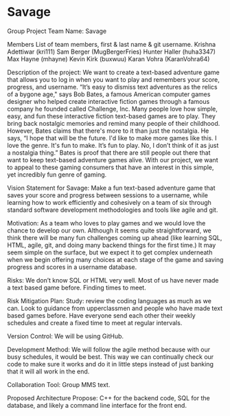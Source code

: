 # Savage
Group Project
Team Name: Savage

Members List of team members, first & last name & git username.
Krishna Adettiwar (kri111)
Sam Berger (MugBergerFries)
Hunter Haller (huha3347)
Max Hayne (mhayne)
Kevin Kirk (buxwuu)
Karan Vohra (KaranVohra64)

Description of the project:
We want to create a text-based adventure game that allows you to log in when you want to play and remembers your score, progress, and username. “It’s easy to dismiss text adventures as the relics of a bygone age," says Bob Bates, a famous American computer games designer who helped create interactive fiction games through a famous company he founded called Challenge, Inc. Many people love how simple, easy, and fun these interactive fiction text-based games are to play.  They bring back nostalgic memories and remind many people of their childhood. However, Bates claims that there's more to it than just the nostalgia. He says, “I hope that will be the future. I'd like to make more games like this. I love the genre. It's fun to make. It’s fun to play. No, I don’t think of it as just a nostalgia thing.” Bates is proof that there are still people out there that want to keep text-based adventure games alive. With our project, we want to appeal to these gaming consumers that have an interest in this simple, yet incredibly fun genre of gaming.

Vision Statement for Savage:
Make a fun text-based adventure game that saves your score and progress between sessions to a username, while learning how to work efficiently and cohesively on a team of six through standard software development methodologies and tools like agile and git.

Motivation:
As a team who loves to play games and we would love the chance to develop our own. Although it seems quite straightforward, we think there will be many fun challenges coming up ahead (like learning SQL, HTML, agile, git, and doing many backend things for the first time.) It may seem simple on the surface, but we expect it to get complex underneath when we begin offering many choices at each stage of the game and saving progress and scores in a username database.

Risks:
We don’t know SQL or HTML very well.
Most of us have never made a text based game before.
Finding times to meet.

Risk Mitigation Plan:
Study: review the coding languages as much as we can.
Look to guidance from upperclassmen and people who have made text based games before.
Have everyone send each other their weekly schedules and create a fixed time to meet at regular intervals.

Version Control:
We will be using GitHub.

Development Method:
We will follow the agile method because with our busy schedules, it would be best.  This way we can continually check our code to make sure it works and do it in little steps instead of just banking that it will all work in the end.

Collaboration Tool:
Group MMS text.

Proposed Architecture Propose:
C++ for the backend code, SQL for the database, and likely a command line interface for the front end.
